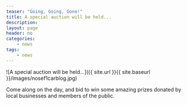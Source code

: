 ```yaml
---
teaser: "Going, Going, Gone!"
title: A special auction will be held...
description:
layout: page
header: no
categories:
    - news
tags:
    - news
---
```


![A special auction will be held...]({{ site.url }}{{ site.baseurl }}/images/nosef1carblog.jpg)

Come along on the day, and bid to win some amazing prizes donated by local businesses and members of the public.
